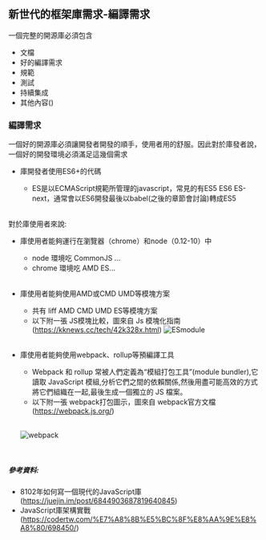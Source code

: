 ## 新世代的框架庫需求-編譯需求
一個完整的開源庫必須包含
* 文檔
* 好的編譯需求
* 規範
* 測試
* 持續集成
* 其他內容()

### 編譯需求
一個好的開源庫必須讓開發者開發的順手，使用者用的舒服。因此對於庫發者說，一個好的開發環境必須滿足這幾個需求

* 庫開發者使用ES6+的代碼
  - ES是以ECMAScript規範所管理的javascript，常見的有ES5 ES6 ES-next，通常會以ES6開發最後以babel(之後的章節會討論)轉成ES5
  
  </br>
 對於庫使用者來說:
  </br>
   
* 庫使用者能夠運行在瀏覽器（chrome）和node（0.12-10）中
  - node 環境吃 CommonJS ...
  - chrome 環境吃 AMD ES... 
  
  </br>
  
* 庫使用者能夠使用AMD或CMD UMD等模塊方案
  - 共有 liff AMD CMD UMD ES等模塊方案
  - 以下附一張 JS模塊比較，圖來自 Js 模塊化指南(https://kknews.cc/tech/42k328x.html)
  ![ESmodule](https://raw.githubusercontent.com/tp953704/IT-Contest/master/img/js%E6%A8%A1%E7%B5%84%E6%AF%94%E8%BC%83.jpg)
  </br>
  
* 庫使用者能夠使用webpack、rollup等預編譯工具
  - Webpack 和 rollup 常被人們定義為“模組打包工具”(module bundler),它讀取 JavaScript 模組,分析它們之間的依賴關係,然後用盡可能高效的方式將它們組織在一起,最後生成一個獨立的 JS 檔案。
  - 以下附一張 webpack打包圖示，圖來自 webpack官方文檔 (https://webpack.js.org/)
  
  </br>
  
  ![webpack](https://raw.githubusercontent.com/tp953704/IT-Contest/master/img/webpack.png)
</br>



##### 參考資料: 
- 8102年如何寫一個現代的JavaScript庫(https://juejin.im/post/6844903687819640845)
- JavaScript庫架構實戰(https://codertw.com/%E7%A8%8B%E5%BC%8F%E8%AA%9E%E8%A8%80/698450/)
